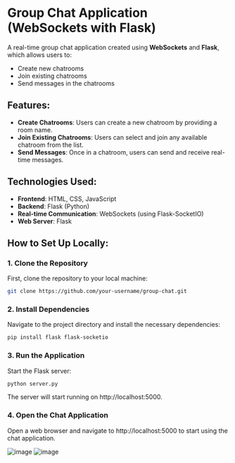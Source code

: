 # Group Chat Application (WebSockets with Flask)

A real-time group chat application created using **WebSockets** and **Flask**, which allows users to:
- Create new chatrooms
- Join existing chatrooms
- Send messages in the chatrooms

## Features:
- **Create Chatrooms**: Users can create a new chatroom by providing a room name.
- **Join Existing Chatrooms**: Users can select and join any available chatroom from the list.
- **Send Messages**: Once in a chatroom, users can send and receive real-time messages.

## Technologies Used:
- **Frontend**: HTML, CSS, JavaScript
- **Backend**: Flask (Python)
- **Real-time Communication**: WebSockets (using Flask-SocketIO)
- **Web Server**: Flask

## How to Set Up Locally:

### 1. Clone the Repository
First, clone the repository to your local machine:

```bash
git clone https://github.com/your-username/group-chat.git
```
### 2. Install Dependencies
Navigate to the project directory and install the necessary dependencies:
```bash
pip install flask flask-socketio
```
### 3. Run the Application
Start the Flask server:
```bash
python server.py
```
The server will start running on http://localhost:5000.
### 4. Open the Chat Application
Open a web browser and navigate to http://localhost:5000 to start using the chat application.

![image](https://github.com/user-attachments/assets/81de3672-0b13-4e07-9d7e-7c8faf5a1ac0)
![image](https://github.com/user-attachments/assets/e94510fc-a15e-4aa5-91ee-349fd997533f)

